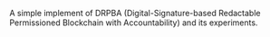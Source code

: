 A simple implement of DRPBA (Digital-Signature-based Redactable Permissioned Blockchain with Accountability) and its experiments.